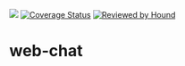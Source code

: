 <a href="https://codeclimate.com/github/ericnyirimana/web-chat-backend/maintainability"><img src="https://api.codeclimate.com/v1/badges/78999912b5fac473afae/maintainability" /></a>
[![Coverage Status](https://coveralls.io/repos/github/ericnyirimana/web-chat-backend/badge.svg?branch=develop)](https://coveralls.io/github/ericnyirimana/web-chat-backend?branch=develop) [![Reviewed by Hound](https://img.shields.io/badge/Reviewed%20by-Hound-green.svg)](https://houndci.com)
# web-chat
